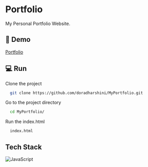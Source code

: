 
# Portfolio

My Personal Portfolio Website.


## 🚀 Demo

[Portfolio](https://doradharshini.web.app/)
## 💻 Run

Clone the project

```bash
  git clone https://github.com/doradharshini/MyPortfolio.git
```

Go to the project directory

```bash
  cd MyPortfolio/
```

Run the index.html

```bash
  index.html
```


## Tech Stack
![JavaScript](https://img.shields.io/badge/javascript-%23323330.svg?style=for-the-badge&logo=javascript&logoColor=%23F7DF1E)
